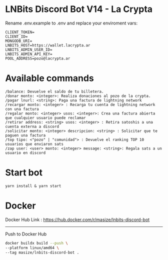# LNBits Discord Bot V14 - La Crypta

Rename .env.example to .env and replace your enviroment vars:

```
CLIENT_TOKEN=
CLIENT_ID=
MONGODB_URI=
LNBITS_HOST=https://wallet.lacrypta.ar
LNBITS_ADMIN_USER_ID=
LNBITS_ADMIN_API_KEY=
POOL_ADDRESS=pozo@lacrypta.ar
```

# Available commands

```
/balance: Devuelve el saldo de tu billetera.
/donar monto: <integer>: Realiza donaciones al pozo de la crypta.
/pagar lnurl: <string>: Paga una factura de lightning network
/recargar monto: <integer> : Recarga tu cuenta de lightning network con una factura
/regalar monto: <integer> usos: <integer>: Crea una factura abierta que cualquier usuario puede reclamar
/retirar address: <string> usos: <integer> : Retira satoshis a una cuenta externa a discord
/solicitar monto: <integer> descripcion: <string> : Solicitar que te paguen una factura
/top tipo: <"pozo" | "comunidad"> : Devuelve el ranking TOP 10 usuarios que enviaron sats
/zap user: <user> monto: <integer> message: <string>: Regala sats a un usuario en discord
```

# Start bot

```
yarn install & yarn start
```

# Docker

Docker Hub Link : https://hub.docker.com/r/masize/lnbits-discord-bot

---

Push to Docker Hub

```bash
docker buildx build --push \
--platform linux/amd64 \
--tag masize/lnbits-discord-bot .
```
